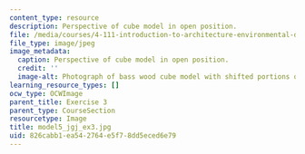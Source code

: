 ```yaml
---
content_type: resource
description: Perspective of cube model in open position.
file: /media/courses/4-111-introduction-to-architecture-environmental-design-spring-2014/826cabb1ea542764e5f78dd5eced6e79_model5_jgj_ex3.jpg
file_type: image/jpeg
image_metadata:
  caption: Perspective of cube model in open position.
  credit: ''
  image-alt: Photograph of bass wood cube model with shifted portions of the cube.
learning_resource_types: []
ocw_type: OCWImage
parent_title: Exercise 3
parent_type: CourseSection
resourcetype: Image
title: model5_jgj_ex3.jpg
uid: 826cabb1-ea54-2764-e5f7-8dd5eced6e79
---
```

